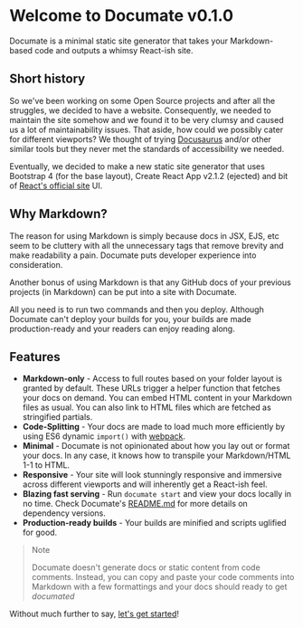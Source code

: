 # Welcome to Documate v0.1.0

Documate is a minimal static site generator that takes your Markdown-based code and outputs a whimsy React-ish site.

## Short history

So we've been working on some Open Source projects and after all the struggles, we decided to have a website. Consequently, we needed to maintain the site somehow and we found it to be very clumsy and caused us a lot of maintainability issues. That aside, how could we possibly cater for different viewports? We thought of trying [Docusaurus](https://docusaurus.io/) and/or other similar tools but they never met the standards of accessibility we needed.

Eventually, we decided to make a new static site generator that uses Bootstrap 4 (for the base layout), Create React App v2.1.2 (ejected) and bit of [React's official site]() UI.

## Why Markdown?

The reason for using Markdown is simply because docs in JSX, EJS, etc seem to be cluttery with all the unnecessary tags that remove brevity and make readability a pain. Documate puts developer experience into consideration.

Another bonus of using Markdown is that any GitHub docs of your previous projects (in Markdown) can be put into a site with Documate.

All you need is to run two commands and then you deploy. Although Documate can't deploy your builds for you, your builds are made production-ready and your readers can enjoy reading along.

## Features

- **Markdown-only** - Access to full routes based on your folder layout is granted by default. These URLs trigger a helper function that fetches your docs on demand. You can embed HTML content in your Markdown files as usual. You can also link to HTML files which are fetched as stringified partials.
- **Code-Splitting** - Your docs are made to load much more efficiently by using ES6 dynamic `import()` with [webpack](https://webpack.js.org/).
- **Minimal** - Documate is not opinionated about how you lay out or format your docs. In any case, it knows how to transpile your Markdown/HTML 1-1 to HTML.
- **Responsive** - Your site will look stunningly responsive and immersive across different viewports and will inherently get a React-ish feel.
- **Blazing fast serving** - Run `documate start` and view your docs locally in no time. Check Documate's [README.md](https://github.com/bukharim96/documate) for more details on dependency versions.
- **Production-ready builds** - Your builds are minified and scripts uglified for good.

> Note
>
> Documate doesn't generate docs or static content from code comments. Instead, you can copy and paste your code comments into Markdown with a few formattings and your docs should ready to get *documated*

Without much further to say, [let's get started](/getting-started)!
